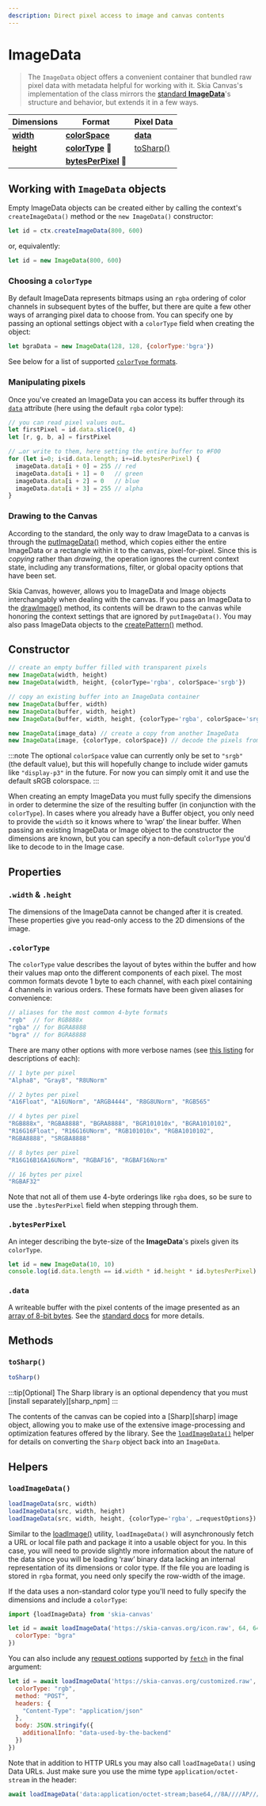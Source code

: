 ```yaml
---
description: Direct pixel access to image and canvas contents
---
```


# ImageData

> The `ImageData` object offers a convenient container that bundled raw pixel data with metadata helpful for working with it. Skia Canvas's implementation of the class mirrors the [standard **ImageData**][ImageData]'s structure and behavior, but extends it in a few ways.

| Dimensions                 | Format                                     | Pixel Data                   |
| --                         | --                                         | --                           |
| [**width**][imgdata_size]  | [**colorSpace**][mdn_ImageData_colorspace] | [**data**][imgdata_data]     |
| [**height**][imgdata_size] | [**colorType**][imgdata_colortype] 🧪      | [toSharp()][imgdata_tosharp] |
|                            | [**bytesPerPixel**][imgdata_bpp] 🧪        |                              |

## Working with `ImageData` objects

Empty ImageData objects can be created either by calling the context's `createImageData()` method or the `new ImageData()` constructor:

```js
let id = ctx.createImageData(800, 600)
```
or, equivalently:
```js
let id = new ImageData(800, 600)
```

### Choosing a `colorType`

By default ImageData represents bitmaps using an `rgba` ordering of color channels in subsequent bytes of the buffer, but there are quite a few other ways of arranging pixel data to choose from. You can specify one by passing an optional settings object with a `colorType` field when creating the object:

```js
let bgraData = new ImageData(128, 128, {colorType:'bgra'})
```

See below for a list of supported [`colorType` formats][imgdata_colortype].

### Manipulating pixels

Once you've created an ImageData you can access its buffer through its [`data`][imgdata_data] attribute (here using the default `rgba` color type):

```js
// you can read pixel values out…
let firstPixel = id.data.slice(0, 4)
let [r, g, b, a] = firstPixel

// …or write to them, here setting the entire buffer to #F00
for (let i=0; i<id.data.length; i+=id.bytesPerPixel) {
  imageData.data[i + 0] = 255 // red
  imageData.data[i + 1] = 0   // green
  imageData.data[i + 2] = 0   // blue
  imageData.data[i + 3] = 255 // alpha
}
```

### Drawing to the Canvas

According to the standard, the only way to draw ImageData to a canvas is through the [putImageData()][putImageData()] method, which copies either the entire ImageData or a rectangle within it to the canvas, pixel-for-pixel. Since this is *copying* rather than *drawing*, the operation ignores the current context state, including any transformations, filter, or global opacity options that have been set.

Skia Canvas, however, allows you to ImageData and Image objects interchangably when dealing with the canvas. If you pass an ImageData to the [drawImage()][drawImage()] method, its contents will be drawn to the canvas while honoring the context settings that are ignored by `putImageData()`. You may also pass ImageData objects to the [createPattern()][createPattern()] method.


## Constructor

```js returns="ImageData"
// create an empty buffer filled with transparent pixels
new ImageData(width, height)
new ImageData(width, height, {colorType='rgba', colorSpace='srgb'})

// copy an existing buffer into an ImageData container
new ImageData(buffer, width)
new ImageData(buffer, width, height)
new ImageData(buffer, width, height, {colorType='rgba', colorSpace='srgb'})

new ImageData(image_data) // create a copy from another ImageData
new ImageData(image, {colorType, colorSpace}) // decode the pixels from a bitmap Image
```
:::note
The optional `colorSpace` value can currently only be set to `"srgb"` (the default value), but this will hopefully change to include wider gamuts like `"display-p3"` in the future. For now you can simply omit it and use the default sRGB colorspace.
:::

When creating an empty ImageData you must fully specify the dimensions in order to determine the size of the resulting buffer (in conjunction with the `colorType`). In cases where you already have a Buffer object, you only need to provide the `width` so it knows where to ‘wrap’ the linear buffer. When passing an existing ImageData or Image object to the constructor the dimensions are known, but you can specify a non-default `colorType` you'd like to decode to in the Image case.




## Properties

### `.width` & `.height`

The dimensions of the ImageData cannot be changed after it is created. These properties give you read-only access to the 2D dimensions of the image.

### `.colorType`

The `colorType` value describes the layout of bytes within the buffer and how their values map onto the different components of each pixel. The most common formats devote 1 byte to each channel, with each pixel containing 4 channels in various orders. These formats have been given aliases for convenience:

```js
// aliases for the most common 4-byte formats
"rgb"  // for RGB888x
"rgba" // for BGRA8888
"bgra" // for BGRA8888
```

There are many other options with more verbose names (see [this listing][skia_colortype] for descriptions of each):
```js
// 1 byte per pixel
"Alpha8", "Gray8", "R8UNorm"

// 2 bytes per pixel
"A16Float", "A16UNorm", "ARGB4444", "R8G8UNorm", "RGB565"

// 4 bytes per pixel
"RGB888x", "RGBA8888", "BGRA8888", "BGR101010x", "BGRA1010102",
"R16G16Float", "R16G16UNorm", "RGB101010x", "RGBA1010102",
"RGBA8888", "SRGBA8888"

// 8 bytes per pixel
"R16G16B16A16UNorm", "RGBAF16", "RGBAF16Norm"

// 16 bytes per pixel
"RGBAF32"
```

Note that not all of them use 4-byte orderings like `rgba` does, so be sure to use the `.bytesPerPixel` field when stepping through them.

### `.bytesPerPixel`

An integer describing the byte-size of the **ImageData**'s pixels given its `colorType`.

```js
let id = new ImageData(10, 10)
console.log(id.data.length == id.width * id.height * id.bytesPerPixel) // → true
```


### `.data`
A writeable buffer with the pixel contents of the image presented as an [array of 8-bit bytes][u8_array]. See the [standard docs][mdn_ImageData_data] for more details.


## Methods

### `toSharp()`

```js returns="Sharp"
toSharp()
```

:::tip[Optional]
The Sharp library is an optional dependency that you must [install separately][sharp_npm]
:::

The contents of the canvas can be copied into a [Sharp][sharp] image object, allowing you to make use of the extensive image-processing and optimization features offered by the library. See the [`loadImageData()`](#loadimagedata) helper for details on converting the `Sharp` object back into an `ImageData`.



## Helpers
### `loadImageData()`

```js returns="Promise<ImageData>"
loadImageData(src, width)
loadImageData(src, width, height)
loadImageData(src, width, height, {colorType='rgba', …requestOptions})
```

Similar to the [loadImage()][loadimage] utility, `loadImageData()` will asynchronously fetch a URL or local file path and package it into a usable object for you. In this case, you will need to provide slightly more information about the nature of the data since you will be loading ‘raw’ binary data lacking an internal representation of its dimensions or color type. If the file you are loading is stored in `rgba` format, you need only specify the row-width of the image.

If the data uses a non-standard color type you'll need to fully specify the dimensions and include a `colorType`:


```js
import {loadImageData} from 'skia-canvas'

let id = await loadImageData('https://skia-canvas.org/icon.raw', 64, 64, {
  colorType: "bgra"
})
```

You can also include any [request options][fetch_opts] supported by [`fetch`][fetch] in the final argument:
```js
let id = await loadImageData('https://skia-canvas.org/customized.raw', 64, 64, {
  colorType: "rgb",
  method: "POST",
  headers: {
    "Content-Type": "application/json"
  },
  body: JSON.stringify({
    additionalInfo: "data-used-by-the-backend"
  })
})
```

Note that in addition to HTTP URLs you may also call `loadImageData()` using Data URLs. Just make sure you use the mime type `application/octet-stream` in the header:

```js
await loadImageData('data:application/octet-stream;base64,//8A////AP///...')
```

<!-- references_begin -->
[loadimage]: image.md#loadimage
[imgdata_data]: #data
[imgdata_size]: #width--height
[imgdata_colortype]: #colortype
[imgdata_bpp]: #bytesperpixel
[imgdata_tosharp]: #tosharp
[skia_colortype]: https://rust-skia.github.io/doc/skia_safe/enum.ColorType.html
[fetch]: https://developer.mozilla.org/en-US/docs/Web/API/Window/fetch
[fetch_opts]: https://developer.mozilla.org/en-US/docs/Web/API/RequestInit
[ImageData]: https://developer.mozilla.org/en-US/docs/Web/API/ImageData
[mdn_ImageData_data]: https://developer.mozilla.org/en-US/docs/Web/API/ImageData/data
[mdn_ImageData_colorspace]: https://developer.mozilla.org/en-US/docs/Web/API/ImageData/colorSpace
[createPattern()]: https://developer.mozilla.org/en-US/docs/Web/API/CanvasRenderingContext2D/createPattern
[drawImage()]: https://developer.mozilla.org/en-US/docs/Web/API/CanvasRenderingContext2D/drawImage
[putImageData()]: https://developer.mozilla.org/en-US/docs/Web/API/CanvasRenderingContext2D/putImageData
[u8_array]: https://developer.mozilla.org/en-US/docs/Web/JavaScript/Reference/Global_Objects/Uint8ClampedArray
<!-- references_end -->
